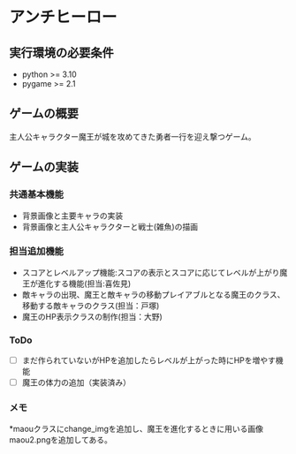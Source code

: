 
# アンチヒーロー

## 実行環境の必要条件
* python >= 3.10
* pygame >= 2.1

## ゲームの概要
主人公キャラクター魔王が城を攻めてきた勇者一行を迎え撃つゲーム。

## ゲームの実装
### 共通基本機能
* 背景画像と主要キャラの実装
* 背景画像と主人公キャラクターと戦士(雑魚)の描画

### 担当追加機能
* スコアとレベルアップ機能:スコアの表示とスコアに応じてレベルが上がり魔王が進化する機能(担当:喜佐見)
* 敵キャラの出現、魔王と敵キャラの移動プレイアブルとなる魔王のクラス、移動する敵キャラのクラス(担当：戸塚)
* 魔王のHP表示クラスの制作(担当：大野)

### ToDo
- [ ] まだ作られていないがHPを追加したらレベルが上がった時にHPを増やす機能
- [ ] 魔王の体力の追加（実装済み）

### メモ
*maouクラスにchange_imgを追加し、魔王を進化するときに用いる画像maou2.pngを追加してある。
